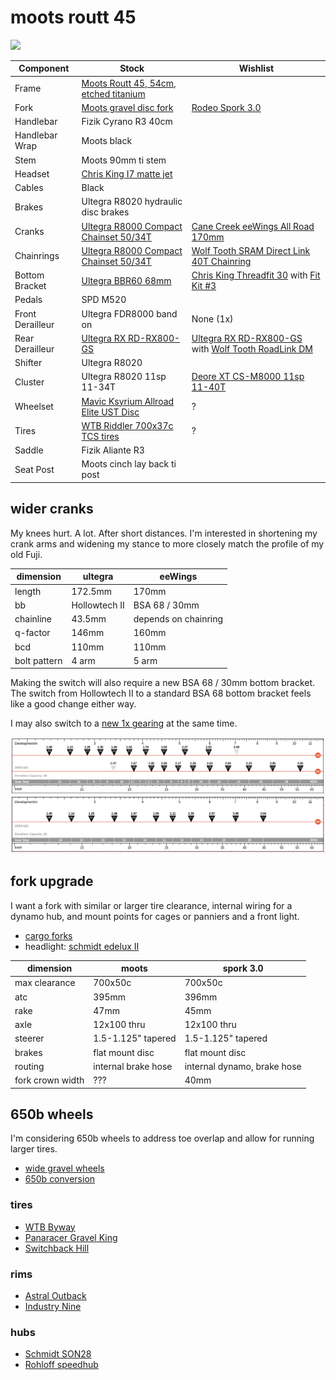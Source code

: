 # moots routt 45

![](profile.jpg)

| Component | Stock | Wishlist |
| --------- | ----- | -------- |
| Frame | [Moots Routt 45, 54cm, etched titanium](https://moots.com/bike/routt-45/) | |
| Fork | [Moots gravel disc fork](https://moots.com/components/#forks) | [Rodeo Spork 3.0](https://www.rodeo-labs.com/shop/forks/rodeo-labs-spork-3-0/) |
| Handlebar | Fizik Cyrano R3 40cm | |
| Handlebar Wrap | Moots black | |
| Stem | Moots 90mm ti stem | |
| Headset | [Chris King I7 matte jet](https://chrisking.com/products/headset-inset-7?variant=8177170055213) | |
| Cables | Black | |
| Brakes | Ultegra R8020 hydraulic disc brakes | |
| Cranks | [Ultegra R8000 Compact Chainset 50/34T](https://bike.shimano.com/en-AU/product/component/ultegra-r8000/FC-R8000.html) | [Cane Creek eeWings All Road 170mm](https://canecreek.com/product/eewings-all-road/) |
| Chainrings | [Ultegra R8000 Compact Chainset 50/34T](https://bike.shimano.com/en-AU/product/component/ultegra-r8000/FC-R8000.html) | [Wolf Tooth SRAM Direct Link 40T Chainring](https://www.wolftoothcomponents.com/collections/gravel-cyclocross-road/products/direct-mount-chainrings-for-sram-cranks?variant=14781783474211#loaded) |
| Bottom Bracket | [Ultegra BBR60 68mm](https://bike.shimano.com/en-EU/product/component/105-5800/SM-BBR60.html) | [Chris King Threadfit 30](https://chrisking.com/collections/threadfit-30) with [Fit Kit #3](https://chrisking.com/collections/all-bottom-brackets/products/threadfit-30-bottom-bracket-fit-kits) |
| Pedals | SPD M520 | |
| Front Derailleur | Ultegra FDR8000 band on | None (1x) |
| Rear Derailleur | [Ultegra RX RD-RX800-GS](https://bike.shimano.com/en-EU/product/component/ultegra-rx/RD-RX800-GS.html) | [Ultegra RX RD-RX800-GS](https://bike.shimano.com/en-EU/product/component/ultegra-rx/RD-RX800-GS.html) with [Wolf Tooth RoadLink DM](https://www.wolftoothcomponents.com/products/roadlink-dm) |
| Shifter | Ultegra R8020 | |
| Cluster | Ultegra R8020 11sp 11-34T | [Deore XT CS-M8000 11sp 11-40T](https://bike.shimano.com/en-EU/product/component/deorext-m8000/CS-M8000.html) |
| Wheelset | [Mavic Ksyrium Allroad Elite UST Disc](https://shop.mavic.com/en-int/allroad-elite-ust-disc-rr0974.html) | ? |
| Tires | [WTB Riddler 700x37c TCS tires](https://www.wtb.com/products/riddler700c) | ? |
| Saddle | Fizik Aliante R3 | |
| Seat Post | Moots cinch lay back ti post | |

## wider cranks

My knees hurt. A lot. After short distances.
I'm interested in shortening my crank arms and widening my stance to more
closely match the profile of my old Fuji.

| dimension | ultegra | eeWings |
| --------- | ------- | ------- |
| length | 172.5mm | 170mm |
| bb | Hollowtech II | BSA 68 / 30mm |
| chainline | 43.5mm | depends on chainring |
| q-factor | 146mm | 160mm |
| bcd | 110mm | 110mm |
| bolt pattern | 4 arm | 5 arm |

Making the switch will also require a new BSA 68 / 30mm bottom bracket.
The switch from Hollowtech II to a standard BSA 68 bottom bracket feels
like a good change either way.

I may also switch to a [new 1x gearing](https://www.gear-calculator.com/?GR=DERS&KB=34,50&RZ=11,13,15,17,19,21,23,25,27,30,34&UF=2281&TF=90&SL=2.6&UN=KMH&DV=ratio&GR2=DERS&KB2=40&RZ2=11,13,15,17,19,21,24,27,31,35,40&UF2=2281) at the same time.

![](gearing.png)

## fork upgrade

I want a fork with similar or larger tire clearance, internal wiring for a
dynamo hub, and mount points for cages or panniers and a front light.

* [cargo forks](https://bikepacking.com/index/forks-with-bottle-cage-mounts/)
* headlight: [schmidt edelux II](https://nabendynamo.de/en/products/headlights/for-hub-dynamos/)

| dimension | moots | spork 3.0 |
| --------- | ----- | --------- |
| max clearance | 700x50c | 700x50c |
| atc | 395mm | 396mm |
| rake | 47mm | 45mm |
| axle | 12x100 thru | 12x100 thru |
| steerer | 1.5-1.125" tapered | 1.5-1.125" tapered |
| brakes | flat mount disc | flat mount disc |
| routing | internal brake hose | internal dynamo, brake hose |
| fork crown width | ??? | 40mm |

## 650b wheels

I'm considering 650b wheels to address toe overlap and allow for running
larger tires.

* [wide gravel wheels](https://bikepacking.com/gear/wide-gravel-wheels/)
* [650b conversion](https://bikepacking.com/gear/700c-to-650b/)

### tires

* [WTB Byway](https://www.wtb.com/products/byway)
* [Panaracer Gravel King](https://www.panaracer.com/lineup/gravel.html)
* [Switchback Hill](https://www.renehersecycles.com/shop/components/tires/650b/650bx48-switchback-hill/)

### rims

* [Astral Outback](https://astralcycling.com/collections/dirt-rims/products/outback-rim)
* [Industry Nine](https://industrynine.com/wheels/mountain)

### hubs

* [Schmidt SON28](https://nabendynamo.de/en/products/hub-dynamos/for-thru-axles/)
* [Rohloff speedhub](https://www.rohloff.de/en/products/speedhub)
